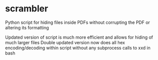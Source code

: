 # scrambler
Python script for hiding files inside PDFs without corrupting the PDF or altering its formatting

Updated version of script is much more efficient and allows for hiding of much larger files
Double updated version now does all hex encoding/decoding within script without any subprocess calls to xxd in bash
